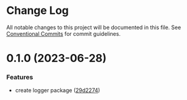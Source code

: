 # Change Log

All notable changes to this project will be documented in this file.
See [Conventional Commits](https://conventionalcommits.org) for commit guidelines.

# 0.1.0 (2023-06-28)

### Features

- create logger package ([29d2274](https://github.com/hitechline/hitl-packages/commit/29d227483ab675e795277470c0e3f248a4ecf571))
